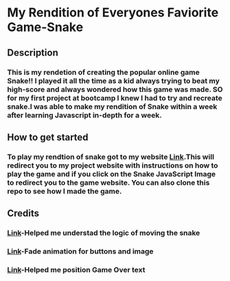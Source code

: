 # My Rendition of Everyones Faviorite Game-Snake 

## Description 
### This is my rendetion of creating the popular online game Snake!! I played it all the time as a kid always trying to beat my high-score and always wondered how this game was made. SO for my first project at bootcamp I knew I had to try and recreate snake.I was able to make my rendition of Snake within a week after learning Javascript in-depth for a week.



## How to get started 
### To play my rendtion of snake got to my website [Link](LukeRobinsonProject1.surge.sh).This will redirect you to my project website with instructions on how to play the game and if you click on the Snake JavaScript Image to redirect you to the game website. You can also clone this repo to see how I made the game.

## Credits
### [Link](https://www.educative.io/blog/javascript-snake-game-tutorial)-Helped me understad the logic of moving the snake 
### [Link](https://blog.hubspot.com/website/css-fade-in#:~:text=In%20the%20CSS%2C%20use%20the,creates%20the%20fade%2Din%20effect.)-Fade animation for buttons and image
### [Link](https://www.w3schools.com/howto/howto_css_image_text.asp)-Helped me position Game Over text
